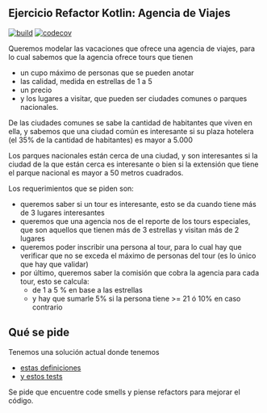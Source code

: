 
## Ejercicio Refactor Kotlin: Agencia de Viajes

[![build](https://github.com/uqbar-project/agencia-viajes-kotlin-refactor/actions/workflows/build.yml/badge.svg)](https://github.com/uqbar-project/agencia-viajes-kotlin-refactor/actions/workflows/build.yml) [![codecov](https://codecov.io/gh/uqbar-project/agencia-viajes-kotlin-refactor/graph/badge.svg?token=zUDO5ChGRI)](https://codecov.io/gh/uqbar-project/agencia-viajes-kotlin-refactor)

Queremos modelar las vacaciones que ofrece una agencia de viajes, para lo cual sabemos que la agencia ofrece tours que tienen

- un cupo máximo de personas que se pueden anotar
- las calidad, medida en estrellas de 1 a 5
- un precio
- y los lugares a visitar, que pueden ser ciudades comunes o parques nacionales. 

De las ciudades comunes se sabe la cantidad de habitantes que viven en ella, y sabemos que una ciudad común es interesante si su plaza hotelera (el 35% de la cantidad de habitantes) es mayor a 5.000

Los parques nacionales están cerca de una ciudad, y son interesantes si la ciudad de la que están cerca es interesante o bien si la extensión que tiene el parque nacional es mayor a 50 metros cuadrados.

Los requerimientos que se piden son:

- queremos saber si un tour es interesante, esto se da cuando tiene más de 3 lugares interesantes
- queremos que una agencia nos de el reporte de los tours especiales, que son aquellos que tienen más de 3 estrellas y visitan más de 2 lugares
- queremos poder inscribir una persona al tour, para lo cual hay que verificar que no se exceda el máximo de personas del tour (es lo único que hay que validar)
- por último, queremos saber la comisión que cobra la agencia para cada tour, esto se calcula: 
  - de 1 a 5 % en base a las estrellas
  - y hay que sumarle 5% si la persona tiene >= 21 ó 10% en caso contrario

## Qué se pide

Tenemos una solución actual donde tenemos

- [estas definiciones](./src/main/kotlin/ar/edu/unsam/algo2/viajes/AgenciaViajes.kt)
- [y estos tests](./src/test/kotlin/ar/edu/unsam/algo2/viajes/AgenciaViajesSpec.kt)

Se pide que encuentre code smells y piense refactors para mejorar el código.


